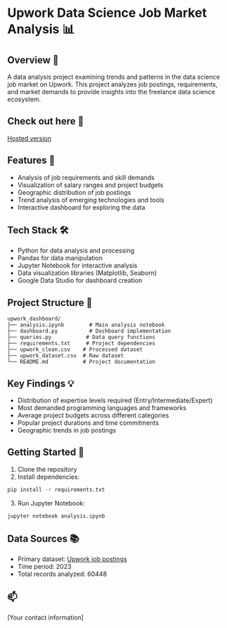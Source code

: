 # Upwork Data Science Job Market Analysis 📊

## Overview 🎯
A data analysis project examining trends and patterns in the data science job market on Upwork. This project analyzes job postings, requirements, and market demands to provide insights into the freelance data science ecosystem.

## Check out here 👀
[Hosted version](https://upworkjobs.streamlit.app)

## Features 🌟
- Analysis of job requirements and skill demands
- Visualization of salary ranges and project budgets
- Geographic distribution of job postings
- Trend analysis of emerging technologies and tools
- Interactive dashboard for exploring the data

## Tech Stack 🛠️
- Python for data analysis and processing
- Pandas for data manipulation
- Jupyter Notebook for interactive analysis
- Data visualization libraries (Matplotlib, Seaborn)
- Google Data Studio for dashboard creation

## Project Structure 📁
```
upwork_dashboard/
├── analysis.ipynb        # Main analysis notebook
├── dashboard.py          # Dashboard implementation
├── queries.py           # Data query functions
├── requirements.txt     # Project dependencies
├── upwork_clean.csv    # Processed dataset
├── upwork_dataset.csv  # Raw dataset
└── README.md           # Project documentation
```

## Key Findings 💡
- Distribution of expertise levels required (Entry/Intermediate/Expert)
- Most demanded programming languages and frameworks
- Average project budgets across different categories
- Popular project durations and time commitments
- Geographic trends in job postings

## Getting Started 🚀
1. Clone the repository
2. Install dependencies:
```bash
pip install -r requirements.txt
```
3. Run Jupyter Notebook:
```bash
jupyter notebook analysis.ipynb
```

## Data Sources 📚
- Primary dataset: [Upwork job postings](https://www.kaggle.com/datasets/ahmedmyalo/upwork-freelance-jobs-60k)
- Time period: 2023
- Total records analyzed: 60448

##  📫
[Your contact information]
